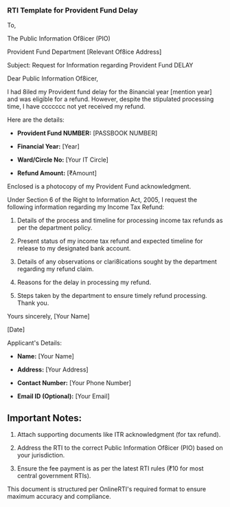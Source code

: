 ### RTI Template for Provident Fund Delay

To,

The Public Information Of8icer (PIO)

Provident Fund Department \[Relevant Of8ice Address\]

Subject: Request for Information regarding Provident Fund DELAY

Dear Public Information Of8icer,

I had 8iled my Provident fund delay for the 8inancial year \[mention year\]
and was eligible for a refund. However, despite the stipulated
processing time, I have ccccccc not yet received my refund.

Here are the details:

- **Provident Fund NUMBER:** \[PASSBOOK NUMBER\]

- **Financial Year:** \[Year\]

- **Ward/Circle No:** \[Your IT Circle\]

- **Refund Amount:** \[₹Amount\]

Enclosed is a photocopy of my Provident Fund acknowledgment.

Under Section 6 of the Right to Information Act, 2005, I request the
following information regarding my Income Tax Refund:

1.  Details of the process and timeline for processing income tax
    refunds as per the department policy.

2.  Present status of my income tax refund and expected timeline for
    release to my designated bank account.

3.  Details of any observations or clari8ications sought by the
    department regarding my refund claim.

4.  Reasons for the delay in processing my refund.

5.  Steps taken by the department to ensure timely refund processing.
    Thank you.

Yours sincerely, \[Your Name\]

\[Date\]

Applicant's Details:

- **Name:** \[Your Name\]

- **Address:** \[Your Address\]

- **Contact Number:** \[Your Phone Number\]

- **Email ID (Optional):** \[Your Email\]

## Important Notes:

1.  Attach supporting documents like ITR acknowledgment (for tax refund).

2.  Address the RTI to the correct Public Information Of8icer (PIO)
    based on your jurisdiction.

3.  Ensure the fee payment is as per the latest RTI rules (₹10 for most
    central government RTIs).

This document is structured per OnlineRTI's required format to ensure
maximum accuracy and compliance.
